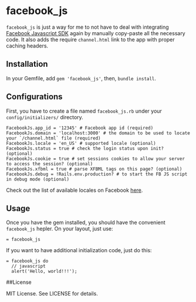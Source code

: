 # facebook_js

`facebook_js` is just a way for me to not have to deal with integrating [Facebook Javascript SDK][1] again by manually copy-paste all the necessary code.  It also adds the require `channel.html` link to the app with proper caching headers.

## Installation

In your Gemfile, add `gem 'facebook_js'`, then, `bundle install`.

## Configurations

First, you have to create a file named `facebook_js.rb` under your `config/initializers/` directory.

    FacebookJs.app_id = '12345' # Facebook app id (required)
    FacebookJs.domain = 'localhost:3000' # the domain to be used to locate your `/channel.html` file (required)
    FacebookJs.locale = 'en_US' # supported locale (optional)
    FacebookJs.status = true # check the login status upon init? (optional)
    FacebookJs.cookie = true # set sessions cookies to allow your server to access the session? (optional)
    FacebookJs.xfbml = true # parse XFBML tags on this page? (optional)
    FacebookJs.debug = !Rails.env.production? # to start the FB JS script in debug mode (optional)

Check out the list of available locales on Facebook [here][2].

## Usage

Once you have the gem installed, you should have the convenient `facebook_js` hepler.  On your layout, just use:

    = facebook_js

If you want to have additional initialization code, just do this:

    = facebook_js do
      // javascript
      alert('Hello, world!!!');

##License

MIT License. See LICENSE for details.

[1]: https://developers.facebook.com/docs/reference/javascript/
[2]: https://www.facebook.com/translations/FacebookLocales.xml